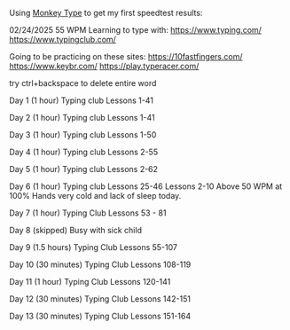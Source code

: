 Using [Monkey Type](https://monkeytype.com/) to get my first speedtest results:

02/24/2025
55 WPM
Learning to type with:
https://www.typing.com/
https://www.typingclub.com/

Going to be practicing on these sites:
https://10fastfingers.com/
https://www.keybr.com/
https://play.typeracer.com/

try ctrl+backspace to delete entire word

Day 1 (1 hour) 
Typing club
Lessons 1-41

Day 2 (1 hour)
Typing club
Lessons 1-41

Day 3 (1 hour) 
Typing club
Lessons 1-50

Day 4 (1 hour)
Typing club
Lessons 2-55

Day 5 (1 hour)
Typing club
Lessons 2-62

Day 6 (1 hour)
Typing club
Lessons 25-46
Lessons 2-10 Above 50 WPM at 100%
Hands very cold and lack of sleep today. 

Day 7 (1 hour)
Typing Club
Lessons 53 - 81

Day 8 (skipped)
Busy with sick child

Day 9 (1.5 hours)
Typing Club
Lessons 55-107

Day 10 (30 minutes) 
Typing Club
Lessons  108-119

Day 11 (1 hour)
Typing Club
Lessons 120-141

Day 12 (30 minutes)
Typing Club
Lessons 142-151

Day 13 (30 minutes)
Typing Club
Lessons 151-164